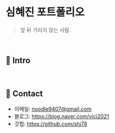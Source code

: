 # 심혜진 포트폴리오
> 앞 뒤 가리지 않는 사람.

</br>

## :pushpin: Intro

</br>

## :pushpin: Contact
- 이메일: noodle9407@gmail.com
- 블로그: https://blog.naver.com/vici2021
- 깃헙: https://github.com/shj78

